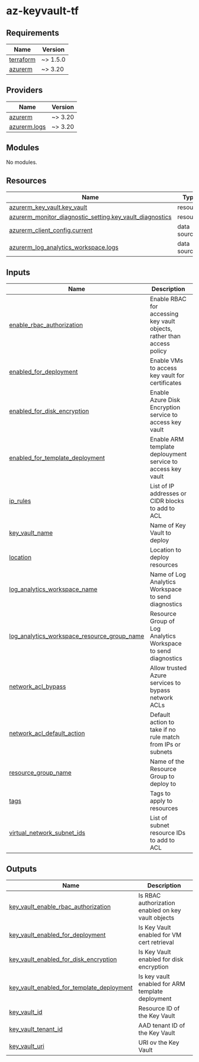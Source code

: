 # az-keyvault-tf
<!-- BEGIN_TF_DOCS -->
## Requirements

| Name | Version |
|------|---------|
| <a name="requirement_terraform"></a> [terraform](#requirement\_terraform) | ~> 1.5.0 |
| <a name="requirement_azurerm"></a> [azurerm](#requirement\_azurerm) | ~> 3.20 |

## Providers

| Name | Version |
|------|---------|
| <a name="provider_azurerm"></a> [azurerm](#provider\_azurerm) | ~> 3.20 |
| <a name="provider_azurerm.logs"></a> [azurerm.logs](#provider\_azurerm.logs) | ~> 3.20 |

## Modules

No modules.

## Resources

| Name | Type |
|------|------|
| [azurerm_key_vault.key_vault](https://registry.terraform.io/providers/hashicorp/azurerm/latest/docs/resources/key_vault) | resource |
| [azurerm_monitor_diagnostic_setting.key_vault_diagnostics](https://registry.terraform.io/providers/hashicorp/azurerm/latest/docs/resources/monitor_diagnostic_setting) | resource |
| [azurerm_client_config.current](https://registry.terraform.io/providers/hashicorp/azurerm/latest/docs/data-sources/client_config) | data source |
| [azurerm_log_analytics_workspace.logs](https://registry.terraform.io/providers/hashicorp/azurerm/latest/docs/data-sources/log_analytics_workspace) | data source |

## Inputs

| Name | Description | Type | Default | Required |
|------|-------------|------|---------|:--------:|
| <a name="input_enable_rbac_authorization"></a> [enable\_rbac\_authorization](#input\_enable\_rbac\_authorization) | Enable RBAC for accessing key vault objects, rather than access policy | `bool` | `true` | no |
| <a name="input_enabled_for_deployment"></a> [enabled\_for\_deployment](#input\_enabled\_for\_deployment) | Enable VMs to access key vault for certificates | `bool` | `true` | no |
| <a name="input_enabled_for_disk_encryption"></a> [enabled\_for\_disk\_encryption](#input\_enabled\_for\_disk\_encryption) | Enable Azure Disk Encryption service to access key vault | `bool` | `true` | no |
| <a name="input_enabled_for_template_deployment"></a> [enabled\_for\_template\_deployment](#input\_enabled\_for\_template\_deployment) | Enable ARM template deplouyment service to access key vault | `bool` | `true` | no |
| <a name="input_ip_rules"></a> [ip\_rules](#input\_ip\_rules) | List of IP addresses or CIDR blocks to add to ACL | `list(string)` | `[]` | no |
| <a name="input_key_vault_name"></a> [key\_vault\_name](#input\_key\_vault\_name) | Name of Key Vault to deploy | `string` | n/a | yes |
| <a name="input_location"></a> [location](#input\_location) | Location to deploy resources | `string` | n/a | yes |
| <a name="input_log_analytics_workspace_name"></a> [log\_analytics\_workspace\_name](#input\_log\_analytics\_workspace\_name) | Name of Log Analytics Workspace to send diagnostics | `string` | n/a | yes |
| <a name="input_log_analytics_workspace_resource_group_name"></a> [log\_analytics\_workspace\_resource\_group\_name](#input\_log\_analytics\_workspace\_resource\_group\_name) | Resource Group of Log Analytics Workspace to send diagnostics | `string` | n/a | yes |
| <a name="input_network_acl_bypass"></a> [network\_acl\_bypass](#input\_network\_acl\_bypass) | Allow trusted Azure services to bypass network ACLs | `string` | `"None"` | no |
| <a name="input_network_acl_default_action"></a> [network\_acl\_default\_action](#input\_network\_acl\_default\_action) | Default action to take if no rule match from IPs or subnets | `string` | `"Deny"` | no |
| <a name="input_resource_group_name"></a> [resource\_group\_name](#input\_resource\_group\_name) | Name of the Resource Group to deploy to | `string` | n/a | yes |
| <a name="input_tags"></a> [tags](#input\_tags) | Tags to apply to resources | `map(string)` | n/a | yes |
| <a name="input_virtual_network_subnet_ids"></a> [virtual\_network\_subnet\_ids](#input\_virtual\_network\_subnet\_ids) | List of subnet resource IDs to add to ACL | `list(string)` | `[]` | no |

## Outputs

| Name | Description |
|------|-------------|
| <a name="output_key_vault_enable_rbac_authorization"></a> [key\_vault\_enable\_rbac\_authorization](#output\_key\_vault\_enable\_rbac\_authorization) | Is RBAC authorization enabled on key vault objects |
| <a name="output_key_vault_enabled_for_deployment"></a> [key\_vault\_enabled\_for\_deployment](#output\_key\_vault\_enabled\_for\_deployment) | Is Key Vault enabled for VM cert retrieval |
| <a name="output_key_vault_enabled_for_disk_encryption"></a> [key\_vault\_enabled\_for\_disk\_encryption](#output\_key\_vault\_enabled\_for\_disk\_encryption) | Is Key Vault enabled for disk encryption |
| <a name="output_key_vault_enabled_for_template_deployment"></a> [key\_vault\_enabled\_for\_template\_deployment](#output\_key\_vault\_enabled\_for\_template\_deployment) | Is key vault enabled for ARM template deployment |
| <a name="output_key_vault_id"></a> [key\_vault\_id](#output\_key\_vault\_id) | Resource ID of the Key Vault |
| <a name="output_key_vault_tenant_id"></a> [key\_vault\_tenant\_id](#output\_key\_vault\_tenant\_id) | AAD tenant ID of the Key Vault |
| <a name="output_key_vault_uri"></a> [key\_vault\_uri](#output\_key\_vault\_uri) | URI ov the Key Vault |
<!-- END_TF_DOCS -->
